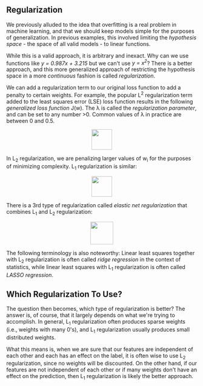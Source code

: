 Regularization
--------------

We previously alluded to the idea that overfitting is a real problem in machine learning, and that we should keep models simple for the purposes of generalization. In previous examples, this involved limiting the *hypothesis space* - the space of all valid models - to linear functions.

While this is a valid approach, it is arbitrary and inexact. Why can we use functions like *y = 0.987x + 3.215* but we can't use *y = x<sup>2</sup>*? There is a better approach, and this more generalized approach of restricting the hypothesis space in a more *continuous* fashion is called *regularization*.

We can add a regularization term to our original loss function to add a penalty to certain weights. For example, the popular L<sup>2</sup> regularization term added to the least squares error (LSE) loss function results in the following *generalized loss function* J(w). The λ is called the *regularization parameter*, and can be set to any number >0. Common values of λ in practice are between 0 and 0.5.<p align="center">
  <img src="https://imgur.com/7TgwpYc.png" height="54">
</p>

In L<sub>2</sub> regularization, we are penalizing larger values of w<sub>i</sub> for the purposes of minimizing complexity. L<sub>1</sub> regularization is similar:<p align="center">
  <img src="https://i.imgur.com/J5WND4i.png" height="54">
</p>

There is a 3rd type of regularization called *elastic net regularization* that combines L<sub>1</sub> and L<sub>2</sub> regularization:<p align="center">
  <img src="https://imgur.com/nyV6Vh8.png" height="60">
</p>

The following terminology is also noteworthy: Linear least squares together with L<sub>2</sub> regularization is often called *ridge regression* in the context of statistics, while linear least squares with L<sub>1</sub> regularization is often called *LASSO regression*.

Which Regularization To Use?
----------------------------

The question then becomes, which type of regularization is better? The answer is, of course, that it largely depends on what we're trying to accomplish. In general, L<sub>1</sub> regularization often produces sparse weights (i.e., weights with many 0's), and L<sub>1</sub> regularization usually produces small distributed weights.

What this means is, when we are sure that our features are independent of each other and each has an effect on the label, it is often wise to use L<sub>2</sub> regularization, since no weights will be discounted. On the other hand, if our features are not independent of each other or if many weights don't have an effect on the prediction, then L<sub>1</sub> regularization is likely the better approach.
